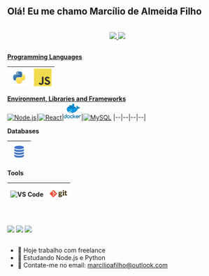 ## Olá! Eu me chamo Marcílio de Almeida Filho
<br>
<div align="center">
  <a href="https://github.com/marciliofilho">
  <img height="180em" src="https://github-readme-stats.vercel.app/api?username=marciliofilho&show_icons=true&theme=vision-friendly-dark&include_all_commits=true&count_private=true"/>
  <img height="180em" src="https://github-readme-stats.vercel.app/api/top-langs/?username=marciliofilho&layout=compact&langs_count=7&theme=vision-friendly-dark"/>
</div>
 
  ##
  **Programming Languages**
  
<img title="Python" alt="Python" width="40px" src="https://raw.githubusercontent.com/github/explore/master/topics/python/python.png" />|<img alt="JS" title="JavaScript" width="40px" src="https://raw.githubusercontent.com/github/explore/master/topics/javascript/javascript.png">
|--|--|
  
 **Environment, Libraries and Frameworks**
<a href="#">  
<img href="https://github.com/marciliofilho" title="Node.js" alt="Node.js" width="40px" src="https://cdn.jsdelivr.net/gh/devicons/devicon/icons/nodejs/nodejs-original.svg"/>|<img title="React" alt="React" width="40px" src="https://cdn.jsdelivr.net/gh/devicons/devicon/icons/react/react-original-wordmark.svg"/>|<img title="Docker" alt="Docker" width="40px" src="https://raw.githubusercontent.com/github/explore/master/topics/docker/docker.png"/>|<img title="MySQL" alt="MySQL" width="40px" src="https://cdn.jsdelivr.net/gh/devicons/devicon/icons/mysql/mysql-original-wordmark.svg"/></a>
|--|--|--|--|

  
  **Databases**
  
<img title="SQL" alt="SQL" width="40px" src="https://raw.githubusercontent.com/github/explore/master/topics/sql/sql.png">|
|--|
  
  **Tools**

<img title="VS Code" alt="VS Code" width="40px" src="https://img.icons8.com/fluent/48/000000/visual-studio-code-2019.png">|<img title="git" alt="git" width="40px" src="https://raw.githubusercontent.com/github/explore/master/topics/git/git.png">|
|--|--|

##
<br>
<div> 
  <a href="https://www.instagram.com/marcilioafilho/" target="_blank"><img src="https://img.shields.io/badge/-Instagram-%23E4405F?style=for-the-badge&logo=instagram&logoColor=white" target="_blank"></a>
   <a href = "mailto:marcilioafilho@outlook.com"><img src="https://img.shields.io/badge/Microsoft_Outlook-0078D4?style=for-the-badge&logo=microsoft-outlook&logoColor=white" target="_blank"></a>
  <a href="https://www.linkedin.com/in/marcilioafilho/" target="_blank"><img src="https://img.shields.io/badge/-LinkedIn-%230077B5?style=for-the-badge&logo=linkedin&logoColor=white" target="_blank"></a>  
</div>
  
  ##

- 🔭 Hoje trabalho com freelance
- 🌱 Estudando Node.js e Python
- 📧 Contate-me no email: marcilioafilho@outlook.com
